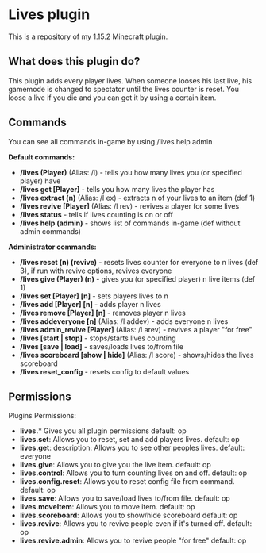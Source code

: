 **Lives plugin**
=================

This is a repository of my 1.15.2 Minecraft plugin.


## What does this plugin do? ##
This plugin adds every player lives. When someone looses his last live, his gamemode is changed to spectator until the lives counter is reset. You loose a live if you die and you can get it by using a certain item.

## Commands ##
You can see all commands in-game by using /lives help admin

**Default commands:**
- **/lives (Player)** (Alias: /l) - tells you how many lives you (or specified player) have
- **/lives get [Player]** - tells you how many lives the player has
- **/lives extract (n)** (Alias: /l ex) - extracts n of your lives to an item (def 1)
- **/lives revive [Player]** (Alias: /l rev) - revives a player for some lives
- **/lives status** - tells if lives counting is on or off
- **/lives help (admin)** - shows list of commands in-game (def without admin commands)


**Administrator commands:**
- **/lives reset (n) (revive)** - resets lives counter for everyone to n lives (def 3), if run with revive options, revives everyone
- **/lives give (Player) (n)** - gives you (or specified player) n live items (def 1)
- **/lives set [Player] [n]** - sets players lives to n
- **/lives add [Player] [n]** - adds player n lives
- **/lives remove [Player] [n]** - removes player n lives
- **/lives addeveryone [n]** (Alias: /l addev) - adds everyone n lives
- **/lives admin_revive [Player]** (Alias: /l arev) - revives a player "for free"
- **/lives [start | stop]** - stops/starts lives counting
- **/lives [save | load]** - saves/loads lives to/from file
- **/lives scoreboard [show | hide]** (Alias: /l score) - shows/hides the lives scoreboard
- **/lives reset_config** - resets config to default values


## Permissions ##
Plugins Permissions:

  - **lives.***
      Gives you all plugin permissions
      default: op
  - **lives.set**:
      Allows you to reset, set and add players lives.
      default: op
  - **lives.get**:
      description: Allows you to see other peoples lives.
      default: everyone
  - **lives.give**:
      Allows you to give you the live item.
      default: op
  - **lives.control**:
      Allows you to turn counting lives on and off.
      default: op
  - **lives.config.reset**:
      Allows you to reset config file from command.
      default: op
  - **lives.save**:
      Allows you to save/load lives to/from file.
      default: op
  - **lives.moveItem**:
      Allows you to move item.
      default: op
  - **lives.scoreboard**:
      Allows you to show/hide scoreboard
      default: op
  - **lives.revive**:
      Allows you to revive people even if it's turned off.
      default: op
  - **lives.revive.admin**:
      Allows you to revive people "for free"
      default: op
